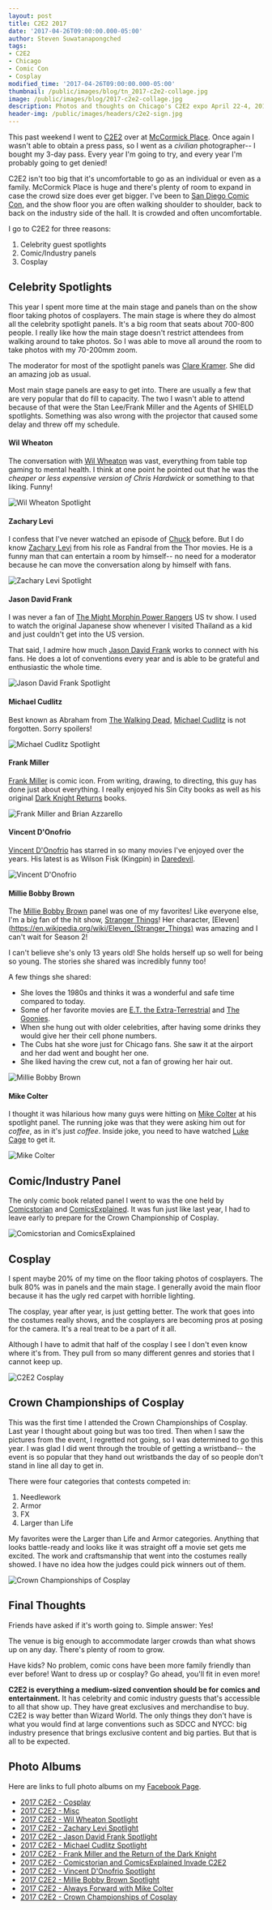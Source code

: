 ```yaml
---
layout: post
title: C2E2 2017
date: '2017-04-26T09:00:00.000-05:00'
author: Steven Suwatanapongched
tags:
- C2E2
- Chicago
- Comic Con
- Cosplay
modified_time: '2017-04-26T09:00:00.000-05:00'
thumbnail: /public/images/blog/tn_2017-c2e2-collage.jpg
image: /public/images/blog/2017-c2e2-collage.jpg
description: Photos and thoughts on Chicago's C2E2 expo April 22-4, 2017.
header-img: /public/images/headers/c2e2-sign.jpg
---
```


This past weekend I went to [C2E2](http://www.c2e2.com) over at [McCormick Place](http://www.mccormickplace.com/). Once again I wasn't able to obtain a press pass, so I went as a *civilian* photographer-- I bought my 3-day pass. Every year I'm going to try, and every year I'm probably going to get denied!

C2E2 isn't too big that it's uncomfortable to go as an individual or even as a family. McCormick Place is huge and there's plenty of room to expand in case the crowd size does ever get bigger. I've been to [San Diego Comic Con](http://www.comic-con.org/cci), and the show floor you are often walking shoulder to shoulder, back to back on the industry side of the hall. It is crowded and often uncomfortable.

I go to C2E2 for three reasons:

1. Celebrity guest spotlights
2. Comic/Industry panels
3. Cosplay

## Celebrity Spotlights

This year I spent more time at the main stage and panels than on the show floor taking photos of cosplayers. The main stage is where they do almost all the celebrity spotlight panels. It's a big room that seats about 700-800 people. I really like how the main stage doesn't restrict attendees from walking around to take photos. So I was able to move all around the room to take photos with my 70-200mm zoom.

The moderator for most of the spotlight panels was [Clare Kramer](http://www.imdb.com/name/nm0004456/). She did an amazing job as usual.

Most main stage panels are easy to get into. There are usually a few that are very popular that do fill to capacity. The two I wasn't able to attend because of that were the Stan Lee/Frank Miller and the Agents of SHIELD spotlights. Something was also wrong with the projector that caused some delay and threw off my schedule.

#### Wil Wheaton

The conversation with [Wil Wheaton](http://www.imdb.com/name/nm0000696/) was vast, everything from table top gaming to mental health. I think at one point he pointed out that he was the *cheaper or less expensive version of Chris Hardwick* or something to that liking. Funny!

![Wil Wheaton Spotlight](/public/images/blog/2017-c2e2-wil-wheaton.jpg)

#### Zachary Levi

I confess that I've never watched an episode of [Chuck](http://www.imdb.com/title/tt0934814/) before. But I do know [Zachary Levi](http://www.imdb.com/name/nm1157048/) from his role as Fandral from the Thor movies. He is a funny man that can entertain a room by himself-- no need for a moderator because he can move the conversation along by himself with fans.

![Zachary Levi Spotlight](/public/images/blog/2017-c2e2-zachary-levi.jpg)

#### Jason David Frank

I was never a fan of [The Might Morphin Power Rangers](http://www.imdb.com/title/tt0106064/) US tv show. I used to watch the original Japanese show whenever I visited Thailand as a kid and just couldn't get into the US version.

That said, I admire how much [Jason David Frank](http://www.imdb.com/name/nm0290969/) works to connect with his fans. He does a lot of conventions every year and is able to be grateful and enthusiastic the whole time.

![Jason David Frank Spotlight](/public/images/blog/2017-c2e2-jason-david-frank.jpg)

#### Michael Cudlitz

Best known as Abraham from [The Walking Dead](http://www.imdb.com/title/tt1520211/), [Michael Cudlitz](http://www.imdb.com/name/nm0191044/) is not forgotten. Sorry spoilers!

![Michael Cudlitz Spotlight](/public/images/blog/2017-c2e2-michael-cudlitz.jpg)

#### Frank Miller

[Frank Miller](http://www.imdb.com/name/nm0588340/) is comic icon. From writing, drawing, to directing, this guy has done just about everything. I really enjoyed his Sin City books as well as his original [Dark Knight Returns](http://amzn.to/2pm4eX1) books.

![Frank Miller and Brian Azzarello](/public/images/blog/2017-c2e2-frank-miller.jpg)

#### Vincent D'Onofrio

[Vincent D'Onofrio](http://www.imdb.com/name/nm0000352/) has starred in so many movies I've enjoyed over the years. His latest is as Wilson Fisk (Kingpin) in [Daredevil](http://www.imdb.com/title/tt3322312/).

![Vincent D'Onofrio](/public/images/blog/2017-c2e2-vincent-donofrio.jpg)

#### Millie Bobby Brown

The [Millie Bobby Brown](http://www.imdb.com/name/nm5611121/) panel was one of my favorites! Like everyone else, I'm a big fan of the hit show, [Stranger Things](http://www.imdb.com/title/tt4574334/)! Her character, [Eleven](https://en.wikipedia.org/wiki/Eleven_(Stranger_Things) was amazing and I can't wait for Season 2!

I can't believe she's only 13 years old! She holds herself up so well for being so young. The stories she shared was incredibly funny too!

A few things she shared:

* She loves the 1980s and thinks it was a wonderful and safe time compared to today.
* Some of her favorite movies are [E.T. the Extra-Terrestrial](http://www.imdb.com/title/tt0083866/) and [The Goonies](http://www.imdb.com/title/tt0089218/).
* When she hung out with older celebrities, after having some drinks they would give her their cell phone numbers.
* The Cubs hat she wore just for Chicago fans. She saw it at the airport and her dad went and bought her one.
* She liked having the crew cut, not a fan of growing her hair out.

![Millie Bobby Brown](/public/images/blog/2017-c2e2-millie-bobby-brown.jpg)

#### Mike Colter

I thought it was hilarious how many guys were hitting on [Mike Colter](http://www.imdb.com/name/nm1591496/) at his spotlight panel. The running joke was that they were asking him out for *coffee*, as in it's just *coffee*. Inside joke, you need to have watched [Luke Cage](http://www.imdb.com/title/tt3322314/) to get it.

![Mike Colter](/public/images/blog/2017-c2e2-mike-colter.jpg)

## Comic/Industry Panel

The only comic book related panel I went to was the one held by [Comicstorian](https://www.youtube.com/user/comicstorian) and [ComicsExplained](https://www.youtube.com/user/fluidicbeats). It was fun just like last year, I had to leave early to prepare for the Crown Championship of Cosplay.

![Comicstorian and ComicsExplained](/public/images/blog/2017-c2e2-comicstorian-comicsexplained.jpg)

## Cosplay

I spent maybe 20% of my time on the floor taking photos of cosplayers. The bulk 80% was in panels and the main stage. I generally avoid the main floor because it has the ugly red carpet with horrible lighting.

The cosplay, year after year, is just getting better. The work that goes into the costumes really shows, and the cosplayers are becoming pros at posing for the camera. It's a real treat to be a part of it all.

Although I have to admit that half of the cosplay I see I don't even know where it's from. They pull from so many different genres and stories that I cannot keep up.

![C2E2 Cosplay](/public/images/blog/2017-c2e2-cosplay-collage.jpg)

## Crown Championships of Cosplay

This was the first time I attended the Crown Championships of Cosplay. Last year I thought about going but was too tired. Then when I saw the pictures from the event, I regretted not going, so I was determined to go this year. I was glad I did went through the trouble of getting a wristband-- the event is so popular that they hand out wristbands the day of so people don't stand in line all day to get in.

There were four categories that contests competed in:

1. Needlework
2. Armor
3. FX
4. Larger than Life

My favorites were the Larger than Life and Armor categories. Anything that looks battle-ready and looks like it was straight off a movie set gets me excited. The work and craftsmanship that went into the costumes really showed. I have no idea how the judges could pick winners out of them.

![Crown Championships of Cosplay](/public/images/blog/2017-c2e2-crown-championships-of-cosplay-collage.jpg)

## Final Thoughts

Friends have asked if it's worth going to. Simple answer: Yes!

The venue is big enough to accommodate larger crowds than what shows up on any day. There's plenty of room to grow.

Have kids? No problem, comic cons have been more family friendly than ever before! Want to dress up or cosplay? Go ahead, you'll fit in even more!

**C2E2 is everything a medium-sized convention should be for comics and entertainment.** It has celebrity and comic industry guests that's accessible to all that show up. They have great exclusives and merchandise to buy. C2E2 is way better than Wizard World. The only things they don't have is what you would find at large conventions such as SDCC and NYCC: big industry presence that brings exclusive content and big parties. But that is all to be expected.

## Photo Albums

Here are links to full photo albums on my [Facebook Page](http://facebook.com/sunpechphotography).

* [2017 C2E2 - Cosplay](https://www.facebook.com/media/set/?set=a.1396029343795419.1073741914.408588035872893&type=3)
* [2017 C2E2 - Misc](https://www.facebook.com/media/set/?set=a.1396068440458176.1073741915.408588035872893&type=3)
* [2017 C2E2 - Wil Wheaton Spotlight](https://www.facebook.com/media/set/?set=a.1396070330457987.1073741916.408588035872893&type=3)
* [2017 C2E2 - Zachary Levi Spotlight](https://www.facebook.com/media/set/?set=a.1396076910457329.1073741917.408588035872893&type=3)
* [2017 C2E2 - Jason David Frank Spotlight](https://www.facebook.com/media/set/?set=a.1396082627123424.1073741918.408588035872893&type=3)
* [2017 C2E2 - Michael Cudlitz Spotlight](https://www.facebook.com/media/set/?set=a.1396085483789805.1073741919.408588035872893&type=3)
* [2017 C2E2 - Frank Miller and the Return of the Dark Knight](https://www.facebook.com/media/set/?set=a.1396088503789503.1073741920.408588035872893&type=3)
* [2017 C2E2 - Comicstorian and ComicsExplained Invade C2E2](https://www.facebook.com/media/set/?set=a.1396090510455969.1073741921.408588035872893&type=3)
* [2017 C2E2 - Vincent D'Onofrio Spotlight](https://www.facebook.com/media/set/?set=a.1396092907122396.1073741922.408588035872893&type=3)
* [2017 C2E2 - Millie Bobby Brown Spotlight](https://www.facebook.com/media/set/?set=a.1396097753788578.1073741923.408588035872893&type=3)
* [2017 C2E2 - Always Forward with Mike Colter](https://www.facebook.com/media/set/?set=a.1396101690454851.1073741924.408588035872893&type=3)
* [2017 C2E2 - Crown Championships of Cosplay](https://www.facebook.com/media/set/?set=a.1396104710454549.1073741925.408588035872893&type=3)
